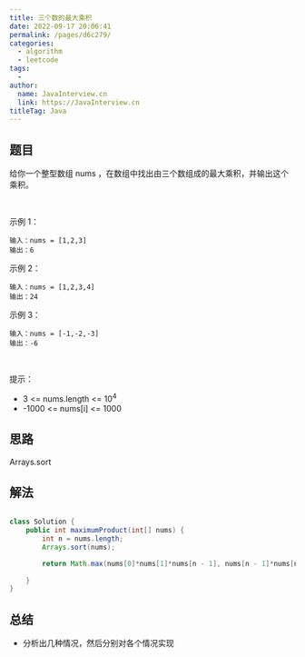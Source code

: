 ```yaml
---
title: 三个数的最大乘积
date: 2022-09-17 20:06:41
permalink: /pages/d6c279/
categories:
  - algorithm
  - leetcode
tags:
  - 
author: 
  name: JavaInterview.cn
  link: https://JavaInterview.cn
titleTag: Java
---
```


## 题目

给你一个整型数组 nums ，在数组中找出由三个数组成的最大乘积，并输出这个乘积。

 

示例 1：

    输入：nums = [1,2,3]
    输出：6
示例 2：

    输入：nums = [1,2,3,4]
    输出：24
示例 3：

    输入：nums = [-1,-2,-3]
    输出：-6
 

提示：

- 3 <= nums.length <= 10<sup>4</sup>
- -1000 <= nums[i] <= 1000


## 思路

Arrays.sort

## 解法
```java

class Solution {
    public int maximumProduct(int[] nums) {
        int n = nums.length;
        Arrays.sort(nums);

        return Math.max(nums[0]*nums[1]*nums[n - 1], nums[n - 1]*nums[n - 2]*nums[n - 3]);
  
    }
}
```

## 总结

- 分析出几种情况，然后分别对各个情况实现 
